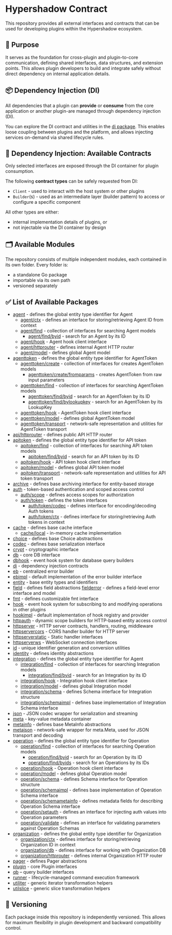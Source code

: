 # Hypershadow Contract

This repository provides all external interfaces and contracts that can be used for developing plugins within the
Hypershadow ecosystem.

## 🔌 Purpose

It serves as the foundation for cross-plugin and plugin-to-core communication, defining shared interfaces, data
structures, and extension points. This allows plugin developers to build and integrate safely without direct dependency
on internal application details.

## 📦 Dependency Injection (DI)

All dependencies that a plugin can **provide** or **consume** from the core application or another plugin-are managed
through dependency injection (DI).

You can explore the DI contract and utilities in the [di package](./di).
This enables loose coupling between plugins and the platform, and allows injecting services on-demand via shared
lifecycle rules.

## 🧩 Dependency Injection: Available Contracts

Only selected interfaces are exposed through the DI container for plugin consumption.

The following **contract types** can be safely requested from DI:

- `Client` - used to interact with the host system or other plugins
- `Builder`(s) - used as an intermediate layer (builder pattern) to access or configure a specific component

All other types are either:

- internal implementation details of plugins, or
- not injectable via the DI container by design

## 🗂️ Available Modules

The repository consists of multiple independent modules, each contained in its own folder. Every folder is:

- a standalone Go package
- importable via its own path
- versioned separately

## ✅ List of Available Packages

- [agent](./agent) - defines the global entity type identifier for Agent
    - [agent/ctx](./agent/ctx) - defines an interface for storing/retrieving Agent ID from context
    - [agent/find](./agent/find) - collection of interfaces for searching Agent models
        - [agent/find/byid](./agent/find/byid) - search for an Agent by its ID
    - [agent/hook](./agent/hook) - Agent hook client interface
    - [agent/httprouter](./agent/httprouter) - defines internal Agent HTTP router
    - [agent/model](./agent/model) - defines global Agent model
- [agenttoken](./agenttoken) - defines the global entity type identifier for AgentToken
    - [agenttoken/create](./agenttoken/create) - collection of interfaces for creates AgentToken models
        - [agenttoken/create/fromparams](./agenttoken/create/fromparams) - creates AgentToken from raw input parameters
    - [agenttoken/find](./agenttoken/find) - collection of interfaces for searching AgentToken models
        - [agenttoken/find/byid](./agenttoken/find/byid) - search for an AgentToken by its ID
        - [agenttoken/find/bylookupkey](./agenttoken/find/bylookupkey) - search for an AgentToken by its LookupKey
    - [agenttoken/hook](./agenttoken/hook) - AgentToken hook client interface
    - [agenttoken/model](./agenttoken/model) - defines global AgentToken model
    - [agenttoken/transport](./agenttoken/transport) - network-safe representation and utilities for AgentToken
      transport
- [api/httprouter](./api/httprouter) - defines public API HTTP router
- [apitoken](./apitoken) - defines the global entity type identifier for API token
    - [apitoken/find](./apitoken/find) - collection of interfaces for searching API token models
        - [apitoken/find/byid](./apitoken/find/byid) - search for an API token by its ID
    - [apitoken/hook](./apitoken/hook) - API token hook client interface
    - [apitoken/model](./apitoken/model) - defines global API token model
    - [apitoken/transport](./apitoken/transport) - network-safe representation and utilities for API token transport
- [archive](./archive) - defines base archiving interface for entity-based storage
- [auth](./auth) - token-based authentication and scoped access control
    - [auth/scope](./auth/scope) - defines access scopes for authorization
    - [auth/token](./auth/token) - defines the token interfaces
        - [auth/token/codec](./auth/token/codec) - defines interface for encoding/decoding Auth tokens
        - [auth/token/ctx](./auth/token/ctx) - defines interface for storing/retrieving Auth tokens in context
- [cache](./cache) - defines base cache interface
    - [cache/local](./cache/local) - in-memory cache implementation
- [choice](./choice) - defines base Choice abstractions
- [codec](./codec) - defines base serialization interface
- [crypt](./crypt) - cryptographic interface
- [db](./db) - core DB interface
- [dbhook](./dbhook) - event hook system for database query builders
- [di](./di) - dependency injection contracts
- [eb](./eb) - centralized error builder
- [ebimpl](./ebimpl) - default implementation of the error builder interface
- [entity](./entity) - base entity types and identifiers
- [field](./field) - defines field abstractions
  [fielderror](./fielderror) - defines a field-level error interface and model
- [fmt](./fmt) - defines customizable fmt interface
- [hook](./hook) - event hook system for subscribing to and modifying operations in other plugins
- [hookimpl](./hookimpl) - default implementation of hook registry and provider
- [httpauth](./httpauth) - dynamic scope builders for HTTP-based entity access control
- [httpserver](./httpserver) - HTTP server contracts, handlers, routing, middleware
- [httpservercors](./httpservercors) - CORS handler builder for HTTP server
- [httpserverstatic](./httpserverstatic) - Static handler interfaces
- [httpserverws](./httpserverws) - WebSocket connection interfaces
- [id](./id) - unique identifier generation and conversion utilities
- [identity](./identity) - defines identity abstractions
- [integration](./integration) - defines the global entity type identifier for Agent
    - [integration/find](./integration/find) - collection of interfaces for searching Integration models
        - [integration/find/byid](./integration/find/byid) - search for an Integration by its ID
    - [integration/hook](./integration/hook) - Integration hook client interface
    - [integration/model](./integration/model) - defines global Integration model
    - [integration/schema](./integration/schema) - defines Schema interface for Integration structure
    - [integration/schemaimpl](./integration/schemaimpl) - defines base implementation of Integration Schema interface
- [json](./json) - JSON codec wrapper for serialization and streaming
- [meta](./meta) - key-value metadata container
- [metainfo](./metainfo) - defines base MetaInfo abstractions
- [metajson](./metajson) - network-safe wrapper for meta.Meta, used for JSON transport and decoding
- [operation](./operation) - defines the global entity type identifier for Operation
    - [operation/find](./operation/find) - collection of interfaces for searching Operation models
        - [operation/find/byid](./operation/find/byid) - search for an Operation by its ID
        - [operation/find/byids](./operation/find/byids) - search for an Operations by its IDs
    - [operation/hook](./operation/hook) - Operation hook client interface
    - [operation/model](./operation/model) - defines global Operation model
    - [operation/schema](./operation/schema) - defines Schema interface for Operation structure
    - [operation/schemaimpl](./operation/schemaimpl) - defines base implementation of Operation Schema interface
    - [operation/schemametainfo](./operation/schemametainfo) - defines metadata fields for describing Operation Schema
      interface
    - [operation/setauth](./operation/setauth) - defines an interface for injecting auth values into Operation
      parameters
    - [operation/validate](./operation/validate) - defines an interface for validating parameters against Operation
      Schemas
- [organization](./organization) - defines the global entity type identifier for Organization
    - [organization/ctx](./organization/ctx) - defines interface for storing/retrieving Organization ID in context
    - [organization/db](./organization/db) - defines interface for working with Organization DB
    - [organization/httprouter](./organization/httprouter) - defines internal Organization HTTP router
- [pager](./pager) - defines Pager abstractions
- [plugin](./plugin) - core Plugin interfaces
- [qb](./qb) – query builder interfaces
- [runner](./runner) - lifecycle-managed command execution framework
- [utiliter](./utiliter) - generic iterator transformation helpers
- [utilslice](./utilslice) - generic slice transformation helpers

## 📌 Versioning

Each package inside this repository is independently versioned. This allows for maximum flexibility in plugin
development and backward compatibility control.